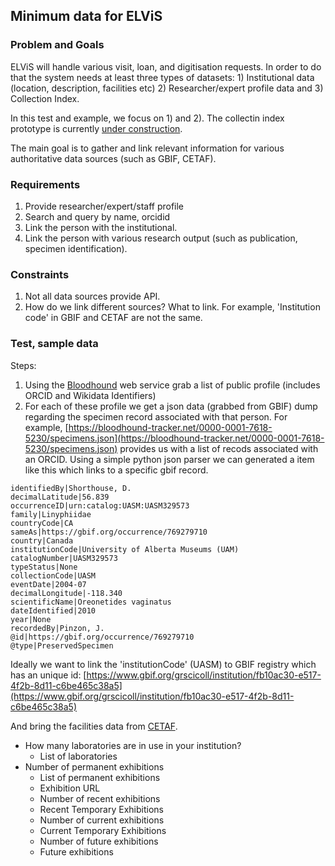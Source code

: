 ## Minimum data for ELViS

### Problem and Goals 

ELViS will handle various visit, loan, and digitisation requests. In order to do that the system needs at least three types of datasets: 1) Institutional data (location, description, facilities etc) 2) Researcher/expert profile data and 3) Collection Index. 

In this test and example, we focus on 1) and 2). The collectin index prototype is currently [under construction](http://nsidr.org/). 

The main goal is to gather and link relevant information for various authoritative data sources (such as GBIF, CETAF). 

### Requirements 

1. Provide researcher/expert/staff profile 
2. Search and query by name, orcidid 
3. Link the person with the institutional. 
4. Link the person with various research output (such as publication, specimen identification). 

### Constraints 

1. Not all data sources provide API. 
2. How do we link different sources? What to link. For example, 'Institution code' in GBIF and CETAF are not the same. 

### Test, sample data 

Steps: 

1. Using the [Bloodhound](https://bloodhound-tracker.net/) web service grab a list of public profile (includes ORCID and Wikidata Identifiers) 
2. For each of these profile we get a json data (grabbed from GBIF) dump regarding the specimen record associated with that person. 
For example, [https://bloodhound-tracker.net/0000-0001-7618-5230/specimens.json](https://bloodhound-tracker.net/0000-0001-7618-5230/specimens.json) provides us with a list of recods associated with an ORCID. Using a simple python json parser we can generated a item like this which links to a specific gbif record. 



```
identifiedBy|Shorthouse, D.
decimalLatitude|56.839
occurrenceID|urn:catalog:UASM:UASM329573
family|Linyphiidae
countryCode|CA
sameAs|https://gbif.org/occurrence/769279710
country|Canada
institutionCode|University of Alberta Museums (UAM)
catalogNumber|UASM329573
typeStatus|None
collectionCode|UASM
eventDate|2004-07
decimalLongitude|-118.340
scientificName|Oreonetides vaginatus
dateIdentified|2010
year|None
recordedBy|Pinzon, J.
@id|https://gbif.org/occurrence/769279710
@type|PreservedSpecimen
```

Ideally we want to link the 'institutionCode' (UASM) to GBIF registry which has an unique id: [https://www.gbif.org/grscicoll/institution/fb10ac30-e517-4f2b-8d11-c6be465c38a5](https://www.gbif.org/grscicoll/institution/fb10ac30-e517-4f2b-8d11-c6be465c38a5)

And bring the facilities data from [CETAF](https://cetaf.org/research_passport). 


* How many laboratories are in use in your institution? 
   - List of laboratories 
* Number of permanent exhibitions 
   - List of permanent exhibitions  
   - Exhibition URL 
   - Number of recent exhibitions 
   - Recent Temporary Exhibitions 
   - Number of current exhibitions 
   - Current Temporary Exhibitions 
   - Number of future exhibitions 
   - Future exhibitions